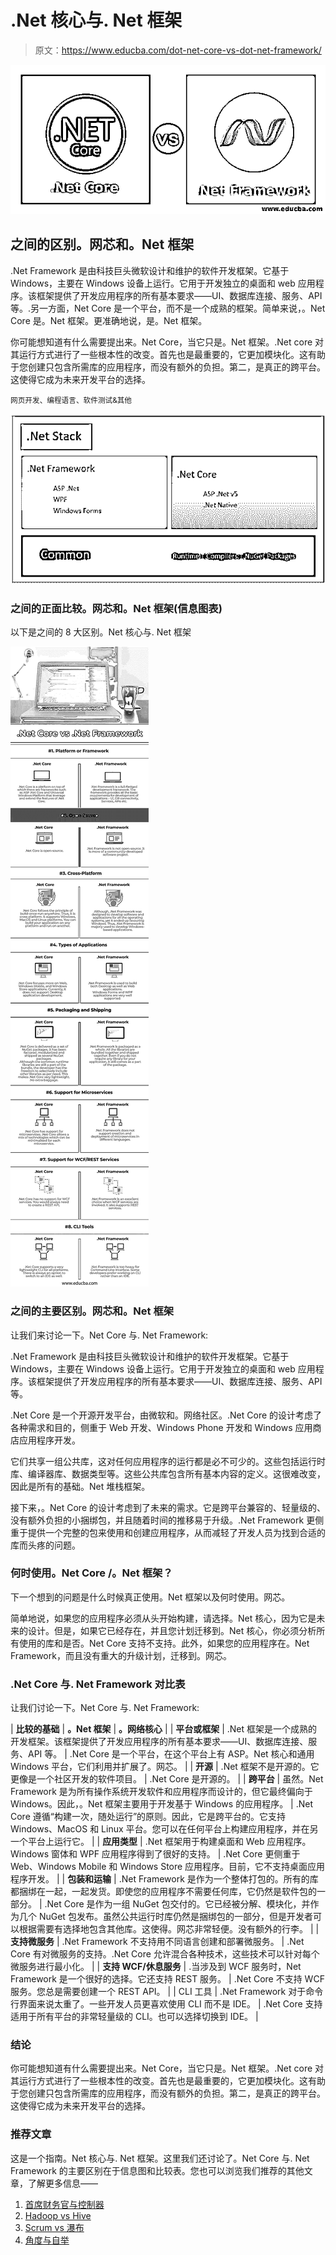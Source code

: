 # .Net 核心与. Net 框架

> 原文：<https://www.educba.com/dot-net-core-vs-dot-net-framework/>

![.Net Core vs .Net Framework](img/ec6f794c4316c5679a3e292e373f98f9.png)



## 之间的区别。网芯和。Net 框架

.Net Framework 是由科技巨头微软设计和维护的软件开发框架。它基于 Windows，主要在 Windows 设备上运行。它用于开发独立的桌面和 web 应用程序。该框架提供了开发应用程序的所有基本要求——UI、数据库连接、服务、API 等。.另一方面，Net Core 是一个平台，而不是一个成熟的框架。简单来说，。Net Core 是。Net 框架。更准确地说，是。Net 框架。

你可能想知道有什么需要提出来。Net Core，当它只是。Net 框架。.Net core 对其运行方式进行了一些根本性的改变。首先也是最重要的，它更加模块化。这有助于您创建只包含所需库的应用程序，而没有额外的负担。第二，是真正的跨平台。这使得它成为未来开发平台的选择。

<small>网页开发、编程语言、软件测试&其他</small>

![.net Framework vs .net core](img/4b1f8d0e428b45c51201b7bbb83839c4.png)



### 之间的正面比较。网芯和。Net 框架(信息图表)

以下是之间的 8 大区别。Net 核心与. Net 框架

![.Net Core vs .Net Framework info](img/88cb94df01c437dabaf8a6f5df3e98c6.png)



### 之间的主要区别。网芯和。Net 框架

让我们来讨论一下。Net Core 与. Net Framework:

.Net Framework 是由科技巨头微软设计和维护的软件开发框架。它基于 Windows，主要在 Windows 设备上运行。它用于开发独立的桌面和 web 应用程序。该框架提供了开发应用程序的所有基本要求——UI、数据库连接、服务、API 等。

.Net Core 是一个开源开发平台，由微软和。网络社区。.Net Core 的设计考虑了各种需求和目的，侧重于 Web 开发、Windows Phone 开发和 Windows 应用商店应用程序开发。

它们共享一组公共库，这对任何应用程序的运行都是必不可少的。这些包括运行时库、编译器库、数据类型等。这些公共库包含所有基本内容的定义。这很难改变，因此是所有的基础。Net 堆栈框架。

接下来，。Net Core 的设计考虑到了未来的需求。它是跨平台兼容的、轻量级的、没有额外负担的小捆绑包，并且随着时间的推移易于升级。.Net Framework 更侧重于提供一个完整的包来使用和创建应用程序，从而减轻了开发人员为找到合适的库而头疼的问题。

### 何时使用。Net Core /。Net 框架？

下一个想到的问题是什么时候真正使用。Net 框架以及何时使用。网芯。

简单地说，如果您的应用程序必须从头开始构建，请选择。Net 核心，因为它是未来的设计。但是，如果它已经存在，并且您计划迁移到。Net 核心，你必须分析所有使用的库和是否。Net Core 支持不支持。此外，如果您的应用程序在。Net Framework，而且没有重大的升级计划，迁移到。网芯。

### .Net Core 与. Net Framework 对比表

让我们讨论一下。Net Core 与. Net Framework:

| **比较的基础** | **。Net 框架** | **。网络核心** |
| **平台或框架** | .Net 框架是一个成熟的开发框架。该框架提供了开发应用程序的所有基本要求——UI、数据库连接、服务、API 等。 | .Net Core 是一个平台，在这个平台上有 ASP。Net 核心和通用 Windows 平台，它们利用并扩展了。网芯。 |
| **开源** | .Net 框架不是开源的。它更像是一个社区开发的软件项目。 | .Net Core 是开源的。 |
| **跨平台** | 虽然。Net Framework 是为所有操作系统开发软件和应用程序而设计的，但它最终偏向于 Windows。因此，。Net 框架主要用于开发基于 Windows 的应用程序。 | .Net Core 遵循“构建一次，随处运行”的原则。因此，它是跨平台的。它支持 Windows、MacOS 和 Linux 平台。您可以在任何平台上构建应用程序，并在另一个平台上运行它。 |
| **应用类型** | .Net 框架用于构建桌面和 Web 应用程序。Windows 窗体和 WPF 应用程序得到了很好的支持。 | .Net Core 更侧重于 Web、Windows Mobile 和 Windows Store 应用程序。目前，它不支持桌面应用程序开发。 |
| **包装和运输** | .Net Framework 是作为一个整体打包的。所有的库都捆绑在一起，一起发货。即使您的应用程序不需要任何库，它仍然是软件包的一部分。 | .Net Core 是作为一组 NuGet 包交付的。它已经被分解、模块化，并作为几个 NuGet 包发布。虽然公共运行时库仍然是捆绑包的一部分，但是开发者可以根据需要有选择地包含其他库。这使得。网芯非常轻便。没有额外的行李。 |
| **支持微服务** | .Net Framework 不支持用不同语言创建和部署微服务。 | .Net Core 有对微服务的支持。.Net Core 允许混合各种技术，这些技术可以针对每个微服务进行最小化。 |
| **支持 WCF/休息服务** | .当涉及到 WCF 服务时，Net Framework 是一个很好的选择。它还支持 REST 服务。 | .Net Core 不支持 WCF 服务。您总是需要创建一个 REST API。 |
| CLI 工具 | .Net Framework 对于命令行界面来说太重了。一些开发人员更喜欢使用 CLI 而不是 IDE。 | .Net Core 支持适用于所有平台的非常轻量级的 CLI。也可以选择切换到 IDE。 |

### 结论

你可能想知道有什么需要提出来。Net Core，当它只是。Net 框架。.Net core 对其运行方式进行了一些根本性的改变。首先也是最重要的，它更加模块化。这有助于您创建只包含所需库的应用程序，而没有额外的负担。第二，是真正的跨平台。这使得它成为未来开发平台的选择。

### 推荐文章

这是一个指南。Net 核心与. Net 框架。这里我们还讨论了。Net Core 与. Net Framework 的主要区别在于信息图和比较表。您也可以浏览我们推荐的其他文章，了解更多信息——

1.  [首席财务官与控制器](https://www.educba.com/cfo-vs-controller/)
2.  [Hadoop vs Hive](https://www.educba.com/hadoop-vs-hive/)
3.  [Scrum vs 瀑布](https://www.educba.com/scrum-vs-waterfall/)
4.  [角度与自举](https://www.educba.com/angular-vs-bootstrap/)





